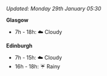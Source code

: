 *Updated: Monday 29th January 05:30*

**Glasgow**

* 7h - 18h: :cloud: Cloudy

**Edinburgh**

* 7h - 15h: :cloud: Cloudy
* 16h - 18h: :umbrella: Rainy

